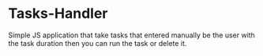 # Tasks-Handler
Simple JS application that take tasks that entered manually be the user with the task duration then you can run the task or delete it. 
